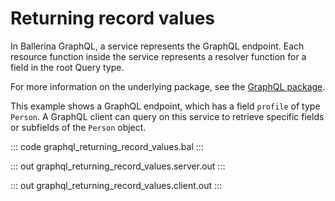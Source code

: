 # Returning record values

In Ballerina GraphQL, a service represents the GraphQL endpoint.
Each resource function inside the service represents a resolver function for a field in the root Query type.

For more information on the underlying package, see the
[GraphQL package](https://lib.ballerina.io/ballerina/graphql/latest/).

This example shows a GraphQL endpoint, which has a field `profile` of type `Person`.
A GraphQL client can query on this service to retrieve specific fields or subfields of the `Person` object.

::: code graphql_returning_record_values.bal :::

::: out graphql_returning_record_values.server.out :::

::: out graphql_returning_record_values.client.out :::